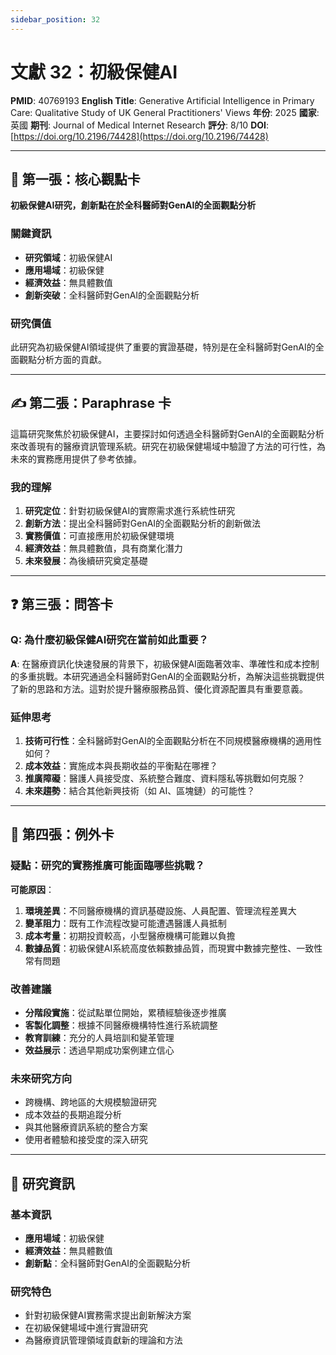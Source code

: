 ```yaml
---
sidebar_position: 32
---
```


# 文獻 32：初級保健AI

**PMID**: 40769193
**English Title**: Generative Artificial Intelligence in Primary Care: Qualitative Study of UK General Practitioners' Views
**年份**: 2025
**國家**: 英國
**期刊**: Journal of Medical Internet Research
**評分**: 8/10
**DOI**: [https://doi.org/10.2196/74428](https://doi.org/10.2196/74428)

---

## 📌 第一張：核心觀點卡

**初級保健AI研究，創新點在於全科醫師對GenAI的全面觀點分析**

### 關鍵資訊
- **研究領域**：初級保健AI
- **應用場域**：初級保健
- **經濟效益**：無具體數值
- **創新突破**：全科醫師對GenAI的全面觀點分析

### 研究價值
此研究為初級保健AI領域提供了重要的實證基礎，特別是在全科醫師對GenAI的全面觀點分析方面的貢獻。

---

## ✍️ 第二張：Paraphrase 卡

這篇研究聚焦於初級保健AI，主要探討如何透過全科醫師對GenAI的全面觀點分析來改善現有的醫療資訊管理系統。研究在初級保健場域中驗證了方法的可行性，為未來的實務應用提供了參考依據。

### 我的理解
1. **研究定位**：針對初級保健AI的實際需求進行系統性研究
2. **創新方法**：提出全科醫師對GenAI的全面觀點分析的創新做法
3. **實務價值**：可直接應用於初級保健環境
4. **經濟效益**：無具體數值，具有商業化潛力
5. **未來發展**：為後續研究奠定基礎

---

## ❓ 第三張：問答卡

### Q: 為什麼初級保健AI研究在當前如此重要？

**A**: 在醫療資訊化快速發展的背景下，初級保健AI面臨著效率、準確性和成本控制的多重挑戰。本研究通過全科醫師對GenAI的全面觀點分析，為解決這些挑戰提供了新的思路和方法。這對於提升醫療服務品質、優化資源配置具有重要意義。

### 延伸思考
1. **技術可行性**：全科醫師對GenAI的全面觀點分析在不同規模醫療機構的適用性如何？
2. **成本效益**：實施成本與長期收益的平衡點在哪裡？
3. **推廣障礙**：醫護人員接受度、系統整合難度、資料隱私等挑戰如何克服？
4. **未來趨勢**：結合其他新興技術（如 AI、區塊鏈）的可能性？

---

## 🤔 第四張：例外卡

### 疑點：研究的實務推廣可能面臨哪些挑戰？

**可能原因**：
1. **環境差異**：不同醫療機構的資訊基礎設施、人員配置、管理流程差異大
2. **變革阻力**：既有工作流程改變可能遭遇醫護人員抵制
3. **成本考量**：初期投資較高，小型醫療機構可能難以負擔
4. **數據品質**：初級保健AI系統高度依賴數據品質，而現實中數據完整性、一致性常有問題

### 改善建議
- **分階段實施**：從試點單位開始，累積經驗後逐步推廣
- **客製化調整**：根據不同醫療機構特性進行系統調整
- **教育訓練**：充分的人員培訓和變革管理
- **效益展示**：透過早期成功案例建立信心

### 未來研究方向
- 跨機構、跨地區的大規模驗證研究
- 成本效益的長期追蹤分析
- 與其他醫療資訊系統的整合方案
- 使用者體驗和接受度的深入研究

---

## 📄 研究資訊

### 基本資訊
- **應用場域**：初級保健
- **經濟效益**：無具體數值
- **創新點**：全科醫師對GenAI的全面觀點分析

### 研究特色
- 針對初級保健AI實務需求提出創新解決方案
- 在初級保健場域中進行實證研究
- 為醫療資訊管理領域貢獻新的理論和方法
